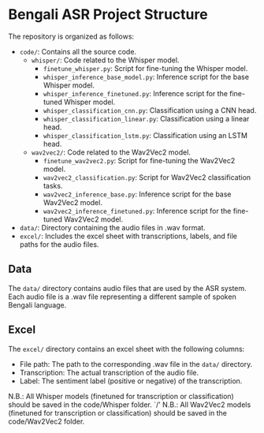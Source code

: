 # Bengali ASR Project Structure

The repository is organized as follows:

- `code/`: Contains all the source code.
  - `whisper/`: Code related to the Whisper model.
    - `finetune_whisper.py`: Script for fine-tuning the Whisper model.
    - `whisper_inference_base_model.py`: Inference script for the base Whisper model.
    - `whisper_inference_finetuned.py`: Inference script for the fine-tuned Whisper model.
    - `whisper_classification_cnn.py`: Classification using a CNN head.
    - `whisper_classification_linear.py`: Classification using a linear head.
    - `whisper_classification_lstm.py`: Classification using an LSTM head.
  - `wav2vec2/`: Code related to the Wav2Vec2 model.
    - `finetune_wav2vec2.py`: Script for fine-tuning the Wav2Vec2 model.
    - `wav2vec2_classification.py`: Script for Wav2Vec2 classification tasks.
    - `wav2vec2_inference_base.py`: Inference script for the base Wav2Vec2 model.
    - `wav2vec2_inference_finetuned.py`: Inference script for the fine-tuned Wav2Vec2 model.
- `data/`: Directory containing the audio files in .wav format.
- `excel/`: Includes the excel sheet with transcriptions, labels, and file paths for the audio files.

## Data

The `data/` directory contains audio files that are used by the ASR system. Each audio file is a .wav file representing a different sample of spoken Bengali language.

## Excel

The `excel/` directory contains an excel sheet with the following columns:
- File path: The path to the corresponding .wav file in the `data/` directory.
- Transcription: The actual transcription of the audio file.
- Label: The sentiment label (positive or negative) of the transcription.

N.B.: All Whisper models (finetuned for transcription or classification) should be saved in the code/Whisper folder. `/'
N.B.: All Wav2Vec2 models (finetuned for transcription or classification) should be saved in the code/Wav2Vec2 folder.

